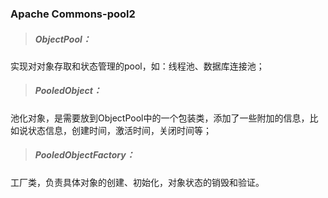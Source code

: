 ### Apache Commons-pool2

> ##### ObjectPool：
实现对对象存取和状态管理的pool，如：线程池、数据库连接池；
> ##### PooledObject：
池化对象，是需要放到ObjectPool中的一个包装类，添加了一些附加的信息，比如说状态信息，创建时间，激活时间，关闭时间等；
> ##### PooledObjectFactory：
工厂类，负责具体对象的创建、初始化，对象状态的销毁和验证。